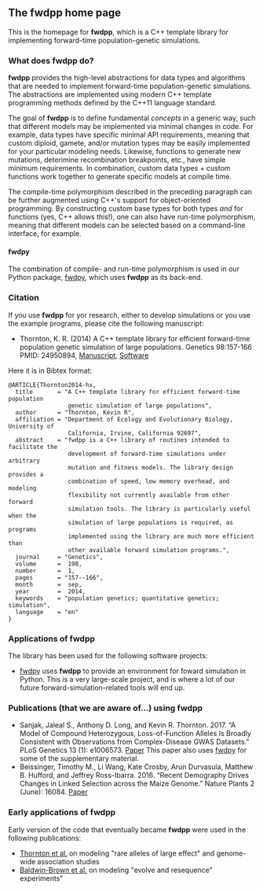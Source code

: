 ## The fwdpp home page

This is the homepage for __fwdpp__, which is a C++ template library for implementing forward-time population-genetic simulations.

### What does fwdpp do?

__fwdpp__ provides the high-level abstractions for data types and algorithms that are needed to implement forward-time population-genetic simulations.  The abstractions are implemented using modern C++ template programming methods defined by the C++11 language standard.  

The goal of __fwdpp__ is to define fundamental _concepts_ in a generic way, such that different models may be implemented via minimal changes in code.  For example, data types have specific minimal API requirements, meaning that custom diploid, gamete, and/or mutation types may be easily implemented for your particular modeling needs.  Likewise, functions to generate new mutations, deterimine recombination breakpoints, etc., have simple minimum requirements.  In combination, custom data types + custom functions work together to generate specific models at compile time.  

The compile-time polymorphism described in the preceding paragraph can be further augmented using C++'s support for object-oriented programming.  By constructing custom base types for both types _and_ for functions (yes, C++ allows this!), one can also have run-time polymorphism, meaning that different models can be selected based on a command-line interface, for example.  

#### fwdpy 

The combination of compile- and run-time polymorphism is used in our Python package, [fwdpy](http://molpopgen.github.io/fwdpy), which uses __fwdpp__ as its back-end.

### Citation

If you use __fwdpp__ for yor research, either to develop simulations or you use the example programs, please cite the following manuscript:

* Thornton, K. R. (2014) A C++ template library for efficient forward-time population genetic simulation of large populations.  Genetics 98:157-166  PMID: 24950894, [Manuscript](http://www.genetics.org/content/198/1/157.abstract), [Software](https://github.com/molpopgen/fwdpp)

Here it is in Bibtex format:

~~~
@ARTICLE{Thornton2014-hx,
  title       = "A C++ template library for efficient forward-time population
                 genetic simulation of large populations",
  author      = "Thornton, Kevin R",
  affiliation = "Department of Ecology and Evolutionary Biology, University of
                 California, Irvine, California 92697",
  abstract    = "fwdpp is a C++ library of routines intended to facilitate the
                 development of forward-time simulations under arbitrary
                 mutation and fitness models. The library design provides a
                 combination of speed, low memory overhead, and modeling
                 flexibility not currently available from other forward
                 simulation tools. The library is particularly useful when the
                 simulation of large populations is required, as programs
                 implemented using the library are much more efficient than
                 other available forward simulation programs.",
  journal     = "Genetics",
  volume      =  198,
  number      =  1,
  pages       = "157--166",
  month       =  sep,
  year        =  2014,
  keywords    = "population genetics; quantitative genetics; simulation",
  language    = "en"
}
~~~

### Applications of fwdpp 

The library has been used for the following software projects:

* [fwdpy](https://github.com/molpopgen/fwdpy) uses __fwdpp__ to provide an environment for foward simulation in Python.  This is a very large-scale project, and is where a lot of our future forward-simulation-related tools will end up.

### Publications (that we are aware of...) using fwdpp

* Sanjak, Jaleal S., Anthony D. Long, and Kevin R. Thornton. 2017. “A Model of Compound Heterozygous, Loss-of-Function Alleles Is Broadly Consistent with Observations from Complex-Disease GWAS Datasets.” PLoS Genetics 13 (1): e1006573. [Paper](http://journals.plos.org/plosgenetics/article?id=10.1371/journal.pgen.1006573)  This paper also uses [fwdpy](http://github.com/molpopgen/fwdpy) for some of the supplementary material.
* Beissinger, Timothy M., Li Wang, Kate Crosby, Arun Durvasula, Matthew B. Hufford, and Jeffrey Ross-Ibarra. 2016. “Recent Demography Drives Changes in Linked Selection across the Maize Genome.” Nature Plants 2 (June): 16084. [Paper](http://www.nature.com/articles/nplants201684?WT.feed_name=subjects_next-generation-sequencing)

### Early applications of fwdpp

Early version of the code that eventually became __fwdpp__ were used in the following publications:

* [Thornton et al.](http://www.plosgenetics.org/article/info%3Adoi%2F10.1371%2Fjournal.pgen.1003258) on modeling "rare alleles of large effect" and genome-wide association studies
* [Baldwin-Brown et al.](http://mbe.oxfordjournals.org/content/31/4/1040.full) on modeling "evolve and resequence" experiments"
